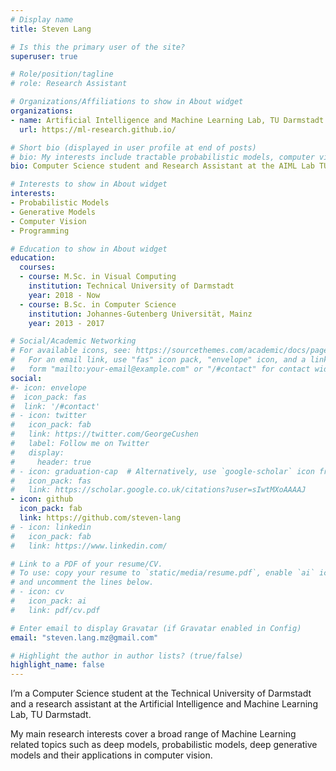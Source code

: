 ```yaml
---
# Display name
title: Steven Lang

# Is this the primary user of the site?
superuser: true

# Role/position/tagline
# role: Research Assistant

# Organizations/Affiliations to show in About widget
organizations:
- name: Artificial Intelligence and Machine Learning Lab, TU Darmstadt
  url: https://ml-research.github.io/

# Short bio (displayed in user profile at end of posts)
# bio: My interests include tractable probabilistic models, computer vision, and programming.
bio: Computer Science student and Research Assistant at the AIML Lab TU Darmstadt

# Interests to show in About widget
interests:
- Probabilistic Models
- Generative Models
- Computer Vision
- Programming

# Education to show in About widget
education:
  courses:
  - course: M.Sc. in Visual Computing
    institution: Technical University of Darmstadt
    year: 2018 - Now
  - course: B.Sc. in Computer Science
    institution: Johannes-Gutenberg Universität, Mainz
    year: 2013 - 2017

# Social/Academic Networking
# For available icons, see: https://sourcethemes.com/academic/docs/page-builder/#icons
#   For an email link, use "fas" icon pack, "envelope" icon, and a link in the
#   form "mailto:your-email@example.com" or "/#contact" for contact widget.
social:
#- icon: envelope
#  icon_pack: fas
#  link: '/#contact'
# - icon: twitter
#   icon_pack: fab
#   link: https://twitter.com/GeorgeCushen
#   label: Follow me on Twitter
#   display:
#     header: true
# - icon: graduation-cap  # Alternatively, use `google-scholar` icon from `ai` icon pack
#   icon_pack: fas
#   link: https://scholar.google.co.uk/citations?user=sIwtMXoAAAAJ
- icon: github
  icon_pack: fab
  link: https://github.com/steven-lang
# - icon: linkedin
#   icon_pack: fab
#   link: https://www.linkedin.com/

# Link to a PDF of your resume/CV.
# To use: copy your resume to `static/media/resume.pdf`, enable `ai` icons in `params.toml`, 
# and uncomment the lines below.
# - icon: cv
#   icon_pack: ai
#   link: pdf/cv.pdf

# Enter email to display Gravatar (if Gravatar enabled in Config)
email: "steven.lang.mz@gmail.com"

# Highlight the author in author lists? (true/false)
highlight_name: false
---
```


I’m a Computer Science student at the Technical University of Darmstadt and a research assistant at the Artificial Intelligence and Machine Learning Lab, TU Darmstadt.

My main research interests cover a broad range of Machine Learning related topics such as deep models, probabilistic models, deep generative models and their applications in computer vision.

